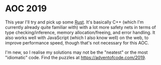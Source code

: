 # AOC 2019

This year I'll try and pick up some [Rust](https://www.rust-lang.org/). It's basically C++ (which I'm currently already quite familiar with) with a lot more safety nets in terms of type checking/inference, memory allocation/freeing, and error handling. It also works well with JavaScript (which I also know well) on the web, to improve performance speed, though that's not necessary for this AOC.

I'm new, so I realise my solutions may not be the "neatest" or the most "idiomatic" code. Find the puzzles at https://adventofcode.com/2019.
